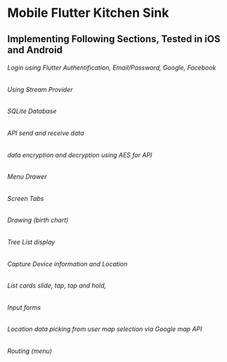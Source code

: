# Mobile Flutter Kitchen Sink

## Implementing Following Sections, Tested in iOS and Android

###### Login using Flutter Authentification, Email/Password, Google, Facebook
###### Using Stream Provider
###### SQLite Database
###### API send and receive data
###### data encryption and decryption using AES for API
###### Menu Drawer
###### Screen Tabs
###### Drawing (birth chart)
###### Tree List display
###### Capture Device information and Location
###### List cards slide, tap, tap and hold,
###### Input forms
###### Location data picking from user map selection via Google map API
###### Routing (menu)
